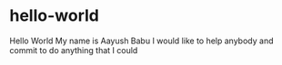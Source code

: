 # hello-world
Hello World
My name is Aayush Babu
I would like to help anybody and commit to do anything that I could
